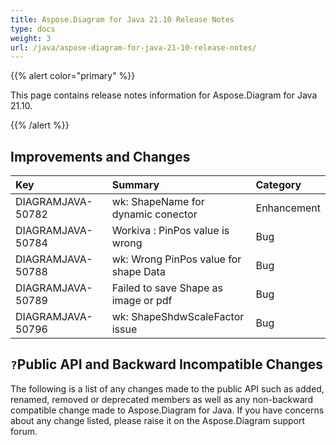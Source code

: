 ```yaml
---
title: Aspose.Diagram for Java 21.10 Release Notes
type: docs
weight: 3
url: /java/aspose-diagram-for-java-21-10-release-notes/
---
```


{{% alert color="primary" %}}

This page contains release notes information for Aspose.Diagram for Java 21.10.

{{% /alert %}}
## **Improvements and Changes** ##

|**Key**|**Summary**|**Category**|
| :- | :- | :- |
|DIAGRAMJAVA-50782|wk: ShapeName for dynamic conector|Enhancement|
|DIAGRAMJAVA-50784|Workiva : PinPos value is wrong|Bug|
|DIAGRAMJAVA-50788|wk: Wrong PinPos value for shape Data|Bug|
|DIAGRAMJAVA-50789|Failed to save Shape as image or pdf|Bug|
|DIAGRAMJAVA-50796|wk: ShapeShdwScaleFactor issue|Bug|
## `?`**Public API and Backward Incompatible Changes**
The following is a list of any changes made to the public API such as added, renamed, removed or deprecated members as well as any non-backward compatible change made to Aspose.Diagram for Java. If you have concerns about any change listed, please raise it on the Aspose.Diagram support forum.

